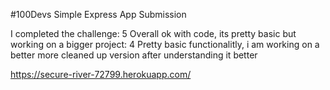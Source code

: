 #100Devs Simple Express App Submission

I completed the challenge: 5
Overall ok with code, its pretty basic but working on a bigger project: 4
Pretty basic functionalitly, i am working on a better more cleaned up version after understanding it better

https://secure-river-72799.herokuapp.com/